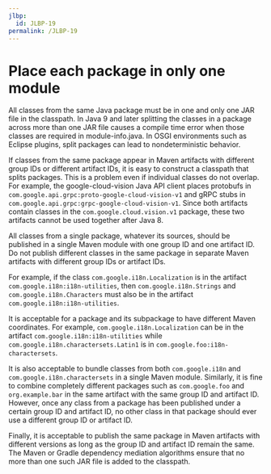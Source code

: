 ```yaml
---
jlbp:
  id: JLBP-19
permalink: /JLBP-19
---
```

# Place each package in only one module

All classes from the same Java package must be in one and only
one JAR file in the classpath.
In Java 9 and later splitting the classes in a package across
more than one JAR file causes a compile time error when those classes are
required in module-info.java.
In OSGI environments such as Eclipse plugins, split packages
can lead to nondeterministic behavior.

If classes from the same package appear in Maven artifacts
with different group IDs or different artifact IDs,
it is easy to construct a classpath that
splits packages. This is a problem even if individual classes
do not overlap. For example, the google-cloud-vision Java API client
places protobufs in `com.google.api.grpc:proto-google-cloud-vision-v1`
and gRPC stubs in `com.google.api.grpc:grpc-google-cloud-vision-v1`.
Since both artifacts contain classes in the `com.google.cloud.vision.v1` package,
these two artifacts cannot be used together after Java 8.

All classes from a single package, whatever its sources, should
be published in a single Maven module with one group ID and one artifact ID.
Do not publish different classes in the same package in separate
Maven artifacts with different group IDs or artifact IDs.

For example, if the class `com.google.i18n.Localization` is in the artifact
`com.google.i18n:i18n-utilities`, then `com.google.i18n.Strings`
and `com.google.i18n.Characters` must also be in the artifact
`com.google.i18n:i18n-utilities`.

It is acceptable for a package and its subpackage to have different Maven coordinates.
For example, `com.google.i18n.Localization` can be in the artifact
`com.google.i18n:i18n-utilities` while `com.google.i18n.charactersets.Latin1` is in
`com.google.foo:i18n-charactersets`.

It is also acceptable to bundle classes from both `com.google.i18n` and
`com.google.i18n.charactersets` in a single Maven module.
Similarly, it is fine to combine completely different packages such as
`com.google.foo` and `org.example.bar` in the same artifact with the same group ID and artifact ID.
However, once any class from a package has been published under a certain
group ID and artifact ID, no other class in that package should ever use
a different group ID or artifact ID.

Finally, it is acceptable to publish the same package in Maven artifacts with
different versions as long as the group ID and artifact ID remain the same.
The Maven or Gradle dependency mediation algorithms ensure that no more than one
such JAR file is added to the classpath.
